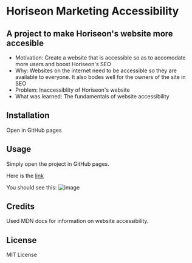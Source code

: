 # Horiseon Marketing Accessibility

## A project to make Horiseon's website more accesible

- Motivation: Create a website that is accessible so as to accomodate more users and boost Horiseon's SEO
- Why: Websites on the internet need to be accessible so they are available to everyone. It also bodes well for the owners of the site in SEO
- Problem: Inaccessiblity of Horiseon's website
- What was learned: The fundamentals of website accessibility

## Installation

Open in GitHub pages

## Usage

Simply open the project in GitHub pages.

Here is the [link](https://waldenlight.github.io/horiseon-accessibility/)

You should see this: ![image](https://user-images.githubusercontent.com/76961678/206305448-5b1a85b3-c3dd-4e72-a52e-cc54be1074a9.png)

## Credits

Used MDN docs for information on website accessibility.

## License

MIT License
